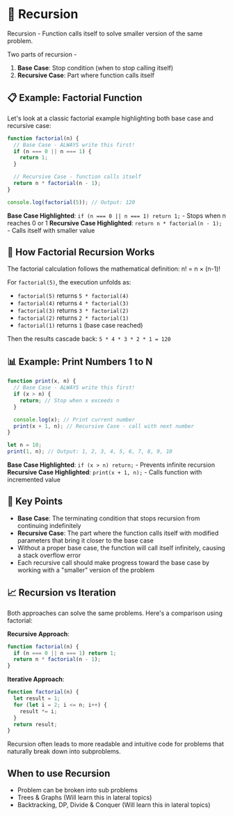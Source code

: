 # 🔄 Recursion

Recursion - Function calls itself to solve smaller version of the same problem.

Two parts of recursion -

1. **Base Case**: Stop condition (when to stop calling itself)
2. **Recursive Case**: Part where function calls itself

## 📋 Example: Factorial Function

Let's look at a classic factorial example highlighting both base case and recursive case:

```js
function factorial(n) {
  // Base Case - ALWAYS write this first!
  if (n === 0 || n === 1) {
    return 1;
  }

  // Recursive Case - function calls itself
  return n * factorial(n - 1);
}

console.log(factorial(5)); // Output: 120
```

**Base Case Highlighted**: `if (n === 0 || n === 1) return 1;` - Stops when n reaches 0 or 1
**Recursive Case Highlighted**: `return n * factorial(n - 1);` - Calls itself with smaller value

## 🔢 How Factorial Recursion Works

The factorial calculation follows the mathematical definition: n! = n × (n-1)!

For `factorial(5)`, the execution unfolds as:

- `factorial(5)` returns `5 * factorial(4)`
- `factorial(4)` returns `4 * factorial(3)`
- `factorial(3)` returns `3 * factorial(2)`
- `factorial(2)` returns `2 * factorial(1)`
- `factorial(1)` returns `1` (base case reached)

Then the results cascade back: `5 * 4 * 3 * 2 * 1 = 120`

## 📊 Example: Print Numbers 1 to N

```js
function print(x, n) {
  // Base Case - ALWAYS write this first!
  if (x > n) {
    return; // Stop when x exceeds n
  }

  console.log(x); // Print current number
  print(x + 1, n); // Recursive Case - call with next number
}

let n = 10;
print(1, n); // Output: 1, 2, 3, 4, 5, 6, 7, 8, 9, 10
```

**Base Case Highlighted**: `if (x > n) return;` - Prevents infinite recursion
**Recursive Case Highlighted**: `print(x + 1, n);` - Calls function with incremented value

## 🧠 Key Points

- **Base Case**: The terminating condition that stops recursion from continuing indefinitely
- **Recursive Case**: The part where the function calls itself with modified parameters that bring it closer to the base case
- Without a proper base case, the function will call itself infinitely, causing a stack overflow error
- Each recursive call should make progress toward the base case by working with a "smaller" version of the problem

## 📈 Recursion vs Iteration

Both approaches can solve the same problems. Here's a comparison using factorial:

**Recursive Approach**:

```js
function factorial(n) {
  if (n === 0 || n === 1) return 1;
  return n * factorial(n - 1);
}
```

**Iterative Approach**:

```js
function factorial(n) {
  let result = 1;
  for (let i = 2; i <= n; i++) {
    result *= i;
  }
  return result;
}
```

Recursion often leads to more readable and intuitive code for problems that naturally break down into subproblems.

## When to use Recursion

- Problem can be broken into sub problems
- Trees & Graphs (Will learn this in lateral topics)
- Backtracking, DP, Divide & Conquer (Will learn this in lateral topics)

